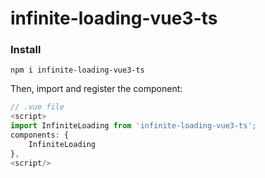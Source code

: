# infinite-loading-vue3-ts

### Install
```
npm i infinite-loading-vue3-ts
```

Then, import and register the component:
```JavaScript
// .vue file
<script>
import InfiniteLoading from 'infinite-loading-vue3-ts';
components: {
    InfiniteLoading
},
<script/>
```

